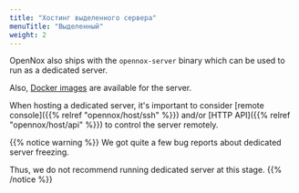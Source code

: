 ```yaml
---
title: "Хостинг выделенного сервера"
menuTitle: "Выделенный"
weight: 2
---
```


OpenNox also ships with the `opennox-server` binary which can be used to run as a dedicated server.

Also, [Docker images](https://github.com/noxworld-dev/opennox-docker/pkgs/container/opennox) are available for the server.

When hosting a dedicated server, it's important to consider [remote console]({{% relref "opennox/host/ssh" %}})
and/or [HTTP API]({{% relref "opennox/host/api" %}}) to control the server remotely.

{{% notice warning %}}
We got quite a few bug reports about dedicated server freezing.

Thus, we do not recommend running dedicated server at this stage.
{{% /notice %}}
